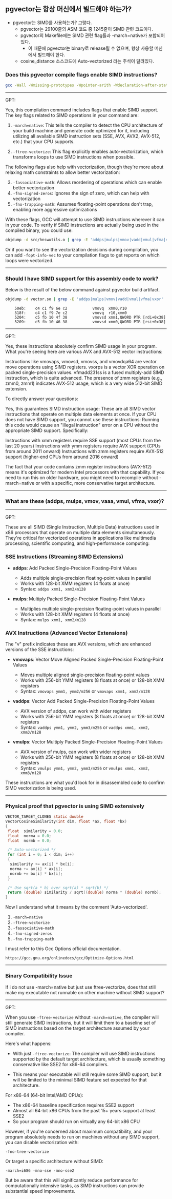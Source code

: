 ## pgvector는 항상 머신에서 빌드해야 하는가?

- pgvector는 SIMD를 사용하는가? 그렇다.
  - pgvector는 29100줄의 ASM 코드 중 1245줄이 SIMD 관련 코드이다.
  - pgvector의 Makefile에는 SIMD 관련 flag들과 -march=native가 포함되어 있다.
    - 이 때문에 pgvector는 binary로 release될 수 없으며, 항상 사용할 머신에서 빌드해야 한다.
  - cosine_distance 소스코드에 Auto-vectorized 라는 주석이 달려있다.

### Does this pgvector compile flags enable SIMD instructions?

```sh
gcc -Wall -Wmissing-prototypes -Wpointer-arith -Wdeclaration-after-statement -Werror=vla -Wendif-labels -Wmissing-format-attribute -Wimplicit-fallthrough=3 -Wcast-function-type -Wshadow=compatible-local -Wformat-security -fno-strict-aliasing -fwrapv -fexcess-precision=standard -Wno-format-truncation -Wno-stringop-truncation -O2 -flto=auto -ffat-lto-objects -fexceptions -g -grecord-gcc-switches -pipe -Wall -Werror=format-security -Wp,-U_FORTIFY_SOURCE,-D_FORTIFY_SOURCE=3 -Wp,-D_GLIBCXX_ASSERTIONS -specs=/usr/lib/rpm/redhat/redhat-hardened-cc1 -fstack-protector-strong -specs=/usr/lib/rpm/redhat/redhat-annobin-cc1 -m64 -march=x86-64 -mtune=generic -fasynchronous-unwind-tables -fstack-clash-protection -fcf-protection -mtls-dialect=gnu2 -fno-omit-frame-pointer -mno-omit-leaf-frame-pointer -DOPENSSL_NO_ENGINE -march=native -ftree-vectorize -fassociative-math -fno-signed-zeros -fno-trapping-math -fPIC -fvisibility=hidden -I. -I./ -I/usr/include/pgsql/server -I/usr/include/pgsql/internal -D_GNU_SOURCE -I/usr/include/libxml2 -DWITH_GZFILEOP -c -o src/hnswutils.o src/hnswutils.c
```

---

GPT:

Yes, this compilation command includes flags that enable SIMD support. The key flags related to SIMD operations in your command are:

1. `-march=native`: This tells the compiler to detect the CPU architecture of your build machine and generate code optimized for it, including utilizing all available SIMD instruction sets (SSE, AVX, AVX2, AVX-512, etc.) that your CPU supports.

2. `-ftree-vectorize`: This flag explicitly enables auto-vectorization, which transforms loops to use SIMD instructions when possible.

The following flags also help with vectorization, though they're more about relaxing math constraints to allow better vectorization:

3. `-fassociative-math`: Allows reordering of operations which can enable better vectorization
4. `-fno-signed-zeros`: Ignores the sign of zero, which can help with vectorization
5. `-fno-trapping-math`: Assumes floating-point operations don't trap, enabling more aggressive optimizations

With these flags, GCC will attempt to use SIMD instructions wherever it can in your code. To verify if SIMD instructions are actually being used in the compiled binary, you could use:

```bash
objdump -d src/hnswutils.o | grep -E 'addps|mulps|vmov|vadd|vmul|vfma|vxor'
```

Or if you want to see the vectorization decisions during compilation, you can add `-fopt-info-vec` to your compilation flags to get reports on which loops were vectorized.

---

### Should I have SIMD support for this assembly code to work?

Below is the result of the below command against pgvector build artifact.

```sh
objdump -d vector.so | grep -E 'addps|mulps|vmov|vadd|vmul|vfma|vxor'
```

```assembly
    50eb:    c4 c1 f9 6e c2           vmovq  xmm0,r10
    518f:    c4 c1 f9 7e c2           vmovq  r10,xmm0
    5204:    c5 fb 10 4f 38           vmovsd xmm1,QWORD PTR [rdi+0x38]
    5209:    c5 fb 10 46 38           vmovsd xmm0,QWORD PTR [rsi+0x38]
```

---

GPT:

Yes, these instructions absolutely confirm SIMD usage in your program. What you're seeing here are various AVX and AVX-512 vector instructions:

Instructions like vmovaps, vmovsd, vmovss, and vmovdqa64 are vector move operations using SIMD registers.
vxorps is a vector XOR operation on packed single-precision values.
vfmadd231ss is a fused multiply-add SIMD instruction, which is quite advanced.
The presence of zmm registers (e.g., zmm0, zmm1) indicates AVX-512 usage, which is a very wide 512-bit SIMD extension.

To directly answer your questions:

Yes, this guarantees SIMD instruction usage: These are all SIMD vector instructions that operate on multiple data elements at once.
If your CPU does not have SIMD support, you cannot use these instructions: Running this code would cause an "illegal instruction" error on a CPU without the appropriate SIMD support. Specifically:

Instructions with xmm registers require SSE support (most CPUs from the last 20 years)
Instructions with ymm registers require AVX support (CPUs from around 2011 onward)
Instructions with zmm registers require AVX-512 support (higher-end CPUs from around 2016 onward)

The fact that your code contains zmm register instructions (AVX-512) means it's optimized for modern Intel processors with that capability. If you need to run this on older hardware, you might need to recompile without -march=native or with a specific, more conservative target architecture.

---

### What are these (addps, mulps, vmov, vaaa, vmul, vfma, vxor)?

---

GPT:

These are all SIMD (Single Instruction, Multiple Data) instructions used in x86 processors that operate on multiple data elements simultaneously. They're critical for vectorized operations in applications like multimedia processing, scientific computing, and high-performance computing:

### SSE Instructions (Streaming SIMD Extensions)

- **addps**: Add Packed Single-Precision Floating-Point Values

  - Adds multiple single-precision floating-point values in parallel
  - Works with 128-bit XMM registers (4 floats at once)
  - Syntax: `addps xmm1, xmm2/m128`

- **mulps**: Multiply Packed Single-Precision Floating-Point Values
  - Multiplies multiple single-precision floating-point values in parallel
  - Works with 128-bit XMM registers (4 floats at once)
  - Syntax: `mulps xmm1, xmm2/m128`

### AVX Instructions (Advanced Vector Extensions)

The "v" prefix indicates these are AVX versions, which are enhanced versions of the SSE instructions:

- **vmovaps**: Vector Move Aligned Packed Single-Precision Floating-Point Values

  - Moves multiple aligned single-precision floating-point values
  - Works with 256-bit YMM registers (8 floats at once) or 128-bit XMM registers
  - Syntax: `vmovaps ymm1, ymm2/m256` or `vmovaps xmm1, xmm2/m128`

- **vaddps**: Vector Add Packed Single-Precision Floating-Point Values

  - AVX version of addps, can work with wider registers
  - Works with 256-bit YMM registers (8 floats at once) or 128-bit XMM registers
  - Syntax: `vaddps ymm1, ymm2, ymm3/m256` or `vaddps xmm1, xmm2, xmm3/m128`

- **vmulps**: Vector Multiply Packed Single-Precision Floating-Point Values
  - AVX version of mulps, can work with wider registers
  - Works with 256-bit YMM registers (8 floats at once) or 128-bit XMM registers
  - Syntax: `vmulps ymm1, ymm2, ymm3/m256` or `vmulps xmm1, xmm2, xmm3/m128`

These instructions are what you'd look for in disassembled code to confirm SIMD vectorization is being used.

---

### Physical proof that pgvector is using SIMD extensively

```c
VECTOR_TARGET_CLONES static double
VectorCosineSimilarity(int dim, float *ax, float *bx)
{
 float  similarity = 0.0;
 float  norma = 0.0;
 float  normb = 0.0;

 /* Auto-vectorized */
 for (int i = 0; i < dim; i++)
 {
  similarity += ax[i] * bx[i];
  norma += ax[i] * ax[i];
  normb += bx[i] * bx[i];
 }

 /* Use sqrt(a * b) over sqrt(a) * sqrt(b) */
 return (double) similarity / sqrt((double) norma * (double) normb);
}
```

Now I understand what it means by the comment 'Auto-vectorized'.

1. `-march=native`
2. `-ftree-vectorize`
3. `-fassociative-math`
4. `-fno-signed-zeros`
5. `-fno-trapping-math`

I must refer to this Gcc Options official documentation.

```url
https://gcc.gnu.org/onlinedocs/gcc/Optimize-Options.html
```

---

### Binary Compatibility Issue

If i do not use -march=native but just use ftree-vectorize, does that still make my executable not runnable on other machine without SIMD support?

---

GPT:

When you use `-ftree-vectorize` without `-march=native`, the compiler will still generate SIMD instructions, but it will limit them to a baseline set of SIMD instructions based on the target architecture assumed by your compiler.

Here's what happens:

- With just `-ftree-vectorize`: The compiler will use SIMD instructions supported by the default target architecture, which is usually something conservative like SSE2 for x86-64 compilers.

- This means your executable will still require some SIMD support, but it will be limited to the minimal SIMD feature set expected for that architecture.

For x86-64 (64-bit Intel/AMD CPUs):

- The x86-64 baseline specification requires SSE2 support
- Almost all 64-bit x86 CPUs from the past 15+ years support at least SSE2
- So your program should run on virtually any 64-bit x86 CPU

However, if you're concerned about maximum compatibility, and your program absolutely needs to run on machines without any SIMD support, you can disable vectorization with:

```
-fno-tree-vectorize
```

Or target a specific architecture without SIMD:

```
-march=i686 -mno-sse -mno-sse2
```

But be aware that this will significantly reduce performance for computationally intensive tasks, as SIMD instructions can provide substantial speed improvements.
